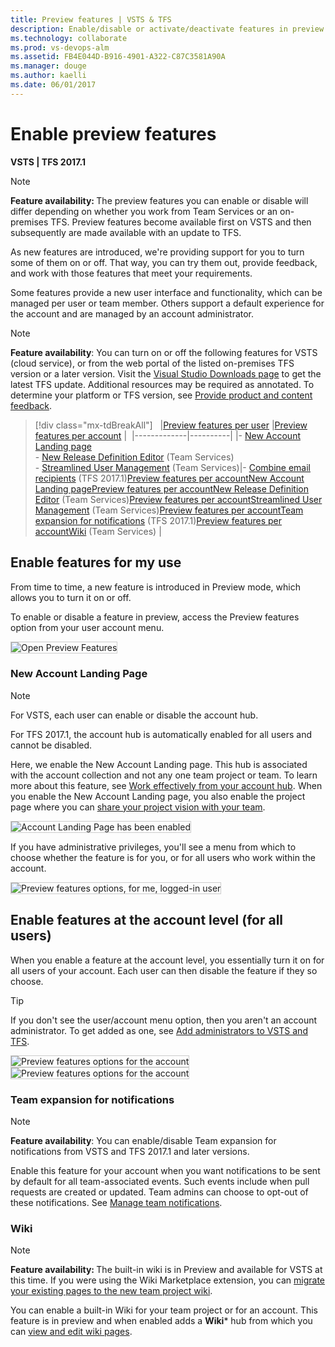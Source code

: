 ```yaml
---
title: Preview features | VSTS & TFS  
description: Enable/disable or activate/deactivate features in preview at the user, team project, or account level  
ms.technology: collaborate
ms.prod: vs-devops-alm
ms.assetid: FB4E044D-B916-4901-A322-C87C3581A90A
ms.manager: douge
ms.author: kaelli
ms.date: 06/01/2017   
---
```



# Enable preview features 

<b> VSTS | TFS 2017.1</b>

>[!NOTE]    
><b>Feature availability: </b>The preview features you can enable or disable will differ depending on whether you work from Team Services or an on-premises TFS. Preview features become available first on VSTS and then subsequently are made available with an update to TFS. 

As new features are introduced, we're providing support for you to turn some of them on or off. That way, you can try them out, provide feedback, and work with those features that meet your requirements.  

Some features provide a new user interface and functionality, which can be managed per user or team member. Others support a default experience for the account and are managed by an account administrator. 
 
>[!NOTE]  
>**Feature availability**:  You can turn on or off the following features for VSTS (cloud service), or from the web portal of the listed on-premises TFS version or a later version. Visit the [Visual Studio Downloads page](https://www.visualstudio.com/downloads/download-visual-studio-vs) to get the latest TFS update. Additional resources may be required as annotated. To determine your platform or TFS version, see [Provide product and content feedback](../provide-feedback.md#platform-version).


> [!div class="mx-tdBreakAll"]  
> |[Preview features per user](#user-level) |[Preview features per account](#account-level) | 
> |-------------|----------|
> |- [New Account Landing page](../connect/account-home-pages.md)<br/>- [New Release Definition Editor](../build-release/preview/release-definition-editor.md) (Team Services)<br/>- [Streamlined User Management](../accounts/add-account-users-assign-access-levels.md) (Team Services)|- [Combine email recipients](manage-team-notifications.md) (TFS 2017.1)[Preview features per account](#account-level)[New Account Landing page](../connect/account-home-pages.md)[Preview features per account](#account-level)[New Release Definition Editor](../build-release/preview/release-definition-editor.md) (Team Services)[Preview features per account](#account-level)[Streamlined User Management](../accounts/add-account-users-assign-access-levels.md) (Team Services)[Preview features per account](#account-level)[Team expansion for notifications](#team-expansion-notifications) (TFS 2017.1)[Preview features per account](#account-level)[Wiki](#wiki) (Team Services) |

<a id="user-level">  </a>
## Enable features for my use  

From time to time, a new feature is introduced in Preview mode, which allows you to turn it on or off. 

To enable or disable a feature in preview, access the Preview features option from your user account menu. 

<img src="../_shared/_img/preview-features-open.png" alt="Open Preview Features " style="border: 1px solid #CCCCCC;" /> 

### New Account Landing Page  

>[!NOTE]   
>For VSTS, each user can enable or disable the account hub.   
> 
>For TFS 2017.1, the account hub is automatically enabled for all users and cannot be disabled.
    
Here, we enable the New Account Landing page. This hub is associated with the account collection and not any one team project or team. To learn more about this feature, see [Work effectively from your account hub](../connect/account-home-pages.md). When you enable the New Account Landing page, you also enable the project page where you can [share your project vision with your team](project-vision-status.md).

<img src="../_shared/_img/preview-features-account-landing-off-on.png" alt="Account Landing Page has been enabled " style="border: 1px solid #CCCCCC;" /> 

If you have administrative privileges, you'll see a menu from which to choose whether the feature is for you, or for all users who work within the account. 

<img src="_img/preview-features-user-level.png" alt="Preview features options, for me, logged-in user" style="border: 1px solid #CCCCCC;" />  


<!---
<a id="team-project-level">  </a>
## Enable features for a team project    



<img align="top" src="_img/preview-features-wiki.png" alt="Preview features options for a team project" style="border: 1px solid #CCCCCC;" /> 

-->

<a id="account-level">  </a>
## Enable features at the account level (for all users)  

When you enable a feature at the account level, you essentially turn it on for all users of your account. Each user can then disable the feature if they so choose.

>[!TIP]  
>If you don't see the user/account menu option, then you aren't an account administrator. To get added as one, see [Add administrators to VSTS and TFS](../tfs-server/add-administrator-tfs.md).  

<img align="top" src="_img/preview-features-admin-s117.png" alt="Preview features options for the account" style="border: 1px solid #CCCCCC;" />  <img align="top" src="_img/preview-features-admin-s117-2.png" alt="Preview features options for the account" style="border: 1px solid #CCCCCC">  

<!---
<a id="oob-notifications">  </a>
### Out of the box notifications 

>[!NOTE]  
>**Feature availability**: You can enable/disable Out of the box notifications from Team Services accounts and for TFS 2017.1 and later versions. 

With out-of-the-box notifications, users automatically receive notifications for events such as:

* The user is assigned a work item  
* The user is added or removed as a reviewer to a pull request  
* The user has a pull request that is updated  
* The user has a build that completes  

These subscriptions appear in the new user notifications experience, and users can easily choose to opt out of any of them. To learn more, see [Manage personal notifications](manage-personal-notifications.md). 

<a id="task-tool-installers">  </a>
### Task tool installers

We're adding some tool installer tasks to enable your build or release process to lazily install tool sets. So now you can install dependencies on hosted agents and test and validate your app on multiple versions of a tool set. See [Tool installers](../build-release/concepts/process/tasks.md#tool-installers).

-->

<a id="team-expansion-notifications">  </a>
### Team expansion for notifications 

>[!NOTE]  
>**Feature availability**: You can enable/disable Team expansion for notifications from VSTS and TFS 2017.1 and later versions. 

Enable this feature for your account when you want notifications to be sent by default for all team-associated events. Such events include when pull requests are created or updated. Team admins can choose to opt-out of these notifications. See [Manage team notifications](manage-team-notifications.md).  

<a id="wiki">  </a>
### Wiki 

>[!NOTE]  
><b>Feature availability: </b>The built-in wiki is in Preview and available for VSTS at this time. If you were using the Wiki Marketplace extension, you can [migrate your existing pages to the new team project wiki](migrate-extension-wiki-pages.md). 
>
You can enable a built-in Wiki for your team project or for an account. This feature is in preview and when enabled adds a **Wiki*** hub from which you can [view and edit wiki pages](add-edit-wiki.md).  

